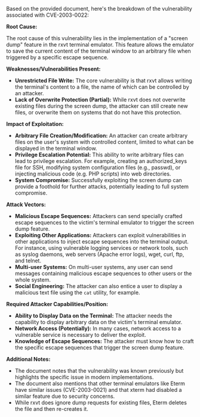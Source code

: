 Based on the provided document, here's the breakdown of the vulnerability associated with CVE-2003-0022:

**Root Cause:**

The root cause of this vulnerability lies in the implementation of a "screen dump" feature in the rxvt terminal emulator. This feature allows the emulator to save the current content of the terminal window to an arbitrary file when triggered by a specific escape sequence.

**Weaknesses/Vulnerabilities Present:**

-   **Unrestricted File Write:** The core vulnerability is that rxvt allows writing the terminal's content to a file, the name of which can be controlled by an attacker.
-   **Lack of Overwrite Protection (Partial):** While rxvt does not overwrite existing files during the screen dump, the attacker can still create new files, or overwrite them on systems that do not have this protection.

**Impact of Exploitation:**

-   **Arbitrary File Creation/Modification:** An attacker can create arbitrary files on the user's system with controlled content, limited to what can be displayed in the terminal window.
-   **Privilege Escalation Potential:** This ability to write arbitrary files can lead to privilege escalation. For example, creating an authorized_keys file for SSH, modifying system configuration files (e.g., passwd), or injecting malicious code (e.g. PHP scripts) into web directories.
-   **System Compromise:** Successfully exploiting the screen dump can provide a foothold for further attacks, potentially leading to full system compromise.

**Attack Vectors:**

-   **Malicious Escape Sequences:** Attackers can send specially crafted escape sequences to the victim's terminal emulator to trigger the screen dump feature.
-   **Exploiting Other Applications:** Attackers can exploit vulnerabilities in other applications to inject escape sequences into the terminal output. For instance, using vulnerable logging services or network tools, such as syslog daemons, web servers (Apache error logs), wget, curl, ftp, and telnet.
-   **Multi-user Systems:** On multi-user systems, any user can send messages containing malicious escape sequences to other users or the whole system.
-   **Social Engineering:** The attacker can also entice a user to display a malicious text file using the `cat` utility, for example.

**Required Attacker Capabilities/Position:**

-   **Ability to Display Data on the Terminal:** The attacker needs the capability to display arbitrary data on the victim's terminal emulator.
-   **Network Access (Potentially):** In many cases, network access to a vulnerable service is necessary to deliver the exploit.
-   **Knowledge of Escape Sequences:** The attacker must know how to craft the specific escape sequences that trigger the screen dump feature.

**Additional Notes:**
- The document notes that the vulnerability was known previously but highlights the specific issue in modern implementations.
- The document also mentions that other terminal emulators like Eterm have similar issues (CVE-2003-0021) and that xterm had disabled a similar feature due to security concerns.
- While rxvt does ignore dump requests for existing files, Eterm deletes the file and then re-creates it.